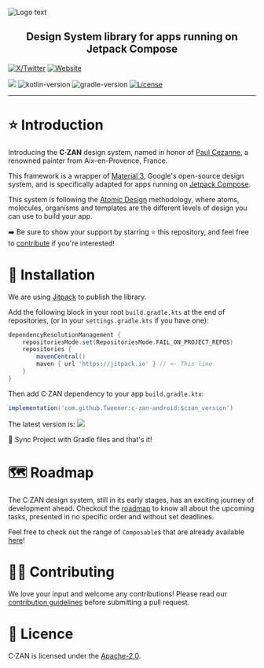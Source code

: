 ![Logo   text](https://github.com/Tweener/c-zan-android/assets/596985/45ee247c-c8da-461a-8544-2e08578882db)

<h2 align="center">Design System library for apps running on Jetpack Compose</h2>

[![X/Twitter](https://img.shields.io/twitter/follow/VivienMahe)](https://twitter.com/VivienMahe)
[![Website](https://img.shields.io/badge/Website-vivienmahe.com-orange)](https://vivienmahe.com/)

[![](https://jitpack.io/v/Tweener/c-zan.svg)](https://jitpack.io/#Tweener/c-zan)
![kotlin-version](https://img.shields.io/badge/kotlin-1.9.10-blue)
![gradle-version](https://img.shields.io/badge/gradle-8.1.1-blue)
[![License](https://img.shields.io/badge/License-Apache%202.0-blue.svg)](https://opensource.org/licenses/Apache-2.0)

---

# ⭐️ Introduction

Introducing the **C·ZAN** design system, named in honor of [Paul Cezanne](https://en.wikipedia.org/wiki/Paul_C%C3%A9zanne), a renowned painter from Aix-en-Provence, France.

This framework is a wrapper of [Material 3](https://m3.material.io/), Google's
open-source design system, and is specifically adapted for apps running on [Jetpack Compose](https://developer.android.com/jetpack/compose).

This system is following the [Atomic Design](https://bradfrost.com/blog/post/atomic-web-design/) methodology, where atoms, molecules, organisms and templates are the different levels of design you can
use to build your app.

➡️ Be sure to show your support by starring ⭐️ this repository, and feel free to [contribute](#-contributing) if you're interested!

# 💾 Installation

We are using [Jitpack](https://jitpack.io/) to publish the library.

Add the following block in your root `build.gradle.kts` at the end of repositories, (or in your `settings.gradle.kts` if you have one):

```groovy
dependencyResolutionManagement {
    repositoriesMode.set(RepositoriesMode.FAIL_ON_PROJECT_REPOS)
    repositories {
        mavenCentral()
        maven { url 'https://jitpack.io' } // <- This line
    }
}
```

Then add C·ZAN dependency to your app `build.gradle.ktx`:

```groovy
implementation('com.github.Tweener:c-zan-android:$czan_version')
```

The latest version is: [![](https://jitpack.io/v/Tweener/c-zan-android.svg)](https://jitpack.io/#Tweener/c-zan-android)

🔄 Sync Project with Gradle files and that's it!

# 🗺️ Roadmap

The C·ZAN design system, still in its early stages, has an exciting journey of development ahead. Checkout the [roadmap](https://github.com/users/Tweener/projects/1/views/1) to know all about the
upcoming tasks, presented in no specific order and without set deadlines.

Feel free to check out the range of `Composable`s that are already available [here](https://github.com/Tweener/c-zan/tree/main/library/src/main/java/com/tweener/czan/android/designsystem)!

# 👨‍💻 Contributing

We love your input and welcome any contributions! Please read our [contribution guidelines](https://github.com/Tweener/c-zan-android/blob/master/CONTRIBUTING.md) before submitting a pull request.

# 🪪 Licence

C·ZAN is licensed under the [Apache-2.0](https://github.com/Tweener/c-zan-android?tab=Apache-2.0-1-ov-file#readme).
